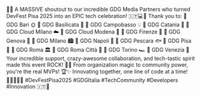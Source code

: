 🚀🎉 A MASSIVE shoutout to our incredible GDG Media Partners who turned DevFest Pisa 2025 into an EPIC tech celebration! 🇮🇹💻🌟
Thank you to:
🔹 GDG Bari 🌞
🔹 GDG Basilicata 🚀
🔹 GDG Campobasso 💡
🔹 GDG Catania 🌈
🔹 GDG Cloud Milano ☁️
🔹 GDG Cloud Modena 🌟
🔹 GDG Firenze 🐗
🔹 GDG Genova 🚢
🔹 GDG Milano 🏙️
🔹 GDG Napoli 🌋
🔹 GDG Pescara 🐟
🔹 GDG Pisa 🗼
🔹 GDG Roma 🏛️
🔹 GDG Roma Città 🍝
🔹 GDG Torino 🏎️
🔹 GDG Venezia 🚤
Your incredible support, crazy-awesome collaboration, and tech-tastic spirit made this event ROCK! 🤘💥 From organization magic to community power, you're the real MVPs! 🏆✨
Innovating together, one line of code at a time! 👩‍💻👨‍💻🔥
#DevFestPisa2025 #GDGItalia #TechCommunity #Developers #Innovation 🇮🇹🚀